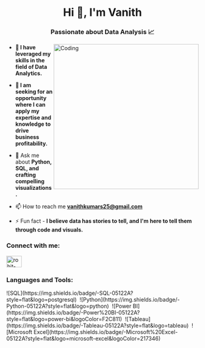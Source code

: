 
<h1 align="center">Hi 👋, I'm Vanith</h1>
<h3 align="center">Passionate about Data Analysis 📈</h3>
<img align="right" alt="Coding" width="380" src="https://cdn.dribbble.com/users/4382412/screenshots/15633275/media/085a014ebebde73e5cd510c93941f49a.gif">

<!-- <p align="left"> <img src="https://komarev.com/ghpvc/?username=Vanithkumars25&label=Profile%20views&color=0e75b6&style=flat" alt="Vanithkumars25" /> </p> -->

- **🌱 I have leveraged my skills in the field of Data Analytics.**

- **👯 I am seeking for an opportunity where I can apply my expertise and knowledge to drive business profitability.**

- 💬 Ask me about **Python, SQL, and crafting compelling visualizations.**

- 📫 How to reach me **vanithkumars25@gmail.com**

- ⚡ Fun fact - **I believe data has stories to tell, and I'm here to tell them through code and visuals.**

<h3 align="left">Connect with me:</h3>
<p align="left">
<a href="https://www.linkedin.com/in/vanithkumars25/" target="blank"><img align="center" src="https://raw.githubusercontent.com/rahuldkjain/github-profile-readme-generator/master/src/images/icons/Social/linked-in-alt.svg" alt="rohit-more1012" height="30" width="40" /></a>
<!-- <a href="https://instagram.com/rohit.more____1012" target="blank"><img align="center" src="https://raw.githubusercontent.com/rahuldkjain/github-profile-readme-generator/master/src/images/icons/Social/instagram.svg" alt="rohit.more____1012" height="30" width="40" /></a> -->
</p>

<h3 align="left">Languages and Tools:</h3>
![SQL](https://img.shields.io/badge/-SQL-05122A?style=flat&logo=postgresql)&nbsp;
![Python](https://img.shields.io/badge/-Python-05122A?style=flat&logo=python)&nbsp;
![Power BI](https://img.shields.io/badge/-Power%20BI-05122A?style=flat&logo=power-bi&logoColor=F2C811)&nbsp;
![Tableau](https://img.shields.io/badge/-Tableau-05122A?style=flat&logo=tableau)&nbsp;
![Microsoft Excel](https://img.shields.io/badge/-Microsoft%20Excel-05122A?style=flat&logo=microsoft-excel&logoColor=217346)&nbsp;
  <!-- <a align="left"> <a href="https://www.cprogramming.com/" target="_blank" rel="noreferrer"> <img src="https://raw.githubusercontent.com/devicons/devicon/master/icons/c/c-original.svg" alt="c" width="40" height="40"/> </a> 
  <a href="https://www.w3schools.com/cpp/" target="_blank" rel="noreferrer"> <img src="https://raw.githubusercontent.com/devicons/devicon/master/icons/cplusplus/cplusplus-original.svg" alt="cplusplus" width="40" height="40"/> </a> </p> -->
